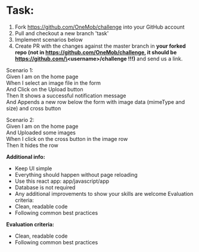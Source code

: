 # Task:
1. Fork https://github.com/OneMob/challenge into your GitHub account
2. Pull and checkout a new branch 'task'
3. Implement scenarios below
4. Create PR with the changes against the master branch in **your forked repo (not in https://github.com/OneMob/challenge, it should be https://github.com/\<username\>/challenge !!!)** and send us a link. 

Scenario 1:  
Given I am on the home page  
When I select an image file in the form  
And Click on the Upload button  
Then It shows a successful notification message  
And Appends a new row below the form with image data (mimeType and size) and cross button

Scenario 2:  
Given I am on the home page  
And Uploaded some images  
When I click on the cross button in the image row  
Then It hides the row


**Additional info:**
- Keep UI simple
- Everything should happen without page reloading
- Use this react app: app/javascript/app
- Database is not required
- Any additional improvements to show your skills are welcome
  Evaluation criteria:
- Clean, readable code
- Following common best practices

**Evaluation criteria:**
- Clean, readable code
- Following common best practices
